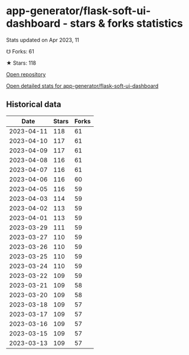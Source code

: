 # app-generator/flask-soft-ui-dashboard - stars & forks statistics

Stats updated on Apr 2023, 11

☋ Forks: 61

★ Stars: 118

[Open repository](https://github.com/app-generator/flask-soft-ui-dashboard)

[Open detailed stats for app-generator/flask-soft-ui-dashboard](https://reviewgithub.com/rep/app-generator/flask-soft-ui-dashboard)

## Historical data
| Date | Stars | Forks |
|------|-------|-------|
| 2023-04-11 | 118 | 61 | 
| 2023-04-10 | 117 | 61 | 
| 2023-04-09 | 117 | 61 | 
| 2023-04-08 | 116 | 61 | 
| 2023-04-07 | 116 | 61 | 
| 2023-04-06 | 116 | 60 | 
| 2023-04-05 | 116 | 59 | 
| 2023-04-03 | 114 | 59 | 
| 2023-04-02 | 113 | 59 | 
| 2023-04-01 | 113 | 59 | 
| 2023-03-29 | 111 | 59 | 
| 2023-03-27 | 110 | 59 | 
| 2023-03-26 | 110 | 59 | 
| 2023-03-25 | 110 | 59 | 
| 2023-03-24 | 110 | 59 | 
| 2023-03-22 | 109 | 59 | 
| 2023-03-21 | 109 | 58 | 
| 2023-03-20 | 109 | 58 | 
| 2023-03-18 | 109 | 57 | 
| 2023-03-17 | 109 | 57 | 
| 2023-03-16 | 109 | 57 | 
| 2023-03-15 | 109 | 57 | 
| 2023-03-13 | 109 | 57 | 

